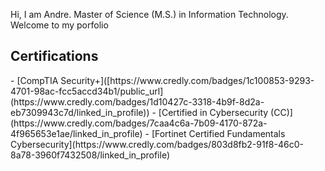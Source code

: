 Hi, I am Andre.
Master of Science (M.S.) in Information Technology.
Welcome to my porfolio

<h2>Certifications</h2>
- [CompTIA Security+]([https://www.credly.com/badges/1c100853-9293-4701-98ac-fcc5accd34b1/public_url](https://www.credly.com/badges/1d10427c-3318-4b9f-8d2a-eb7309943c7d/linked_in_profile))
- [Certified in Cybersecurity (CC)](https://www.credly.com/badges/7caa4c6a-7b09-4170-872a-4f965653e1ae/linked_in_profile)
- [Fortinet Certified Fundamentals Cybersecurity](https://www.credly.com/badges/803d8fb2-91f8-46c0-8a78-3960f7432508/linked_in_profile)
